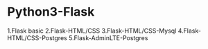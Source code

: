 # Python3-Flask
1.Flask basic
2.Flask-HTML/CSS
3.Flask-HTML/CSS-Mysql
4.Flask-HTML/CSS-Postgres
5.Flask-AdminLTE-Postgres
